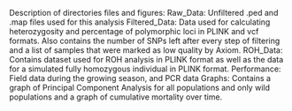 Description of directories files and figures:
Raw_Data: Unfiltered .ped and .map files used for this analysis
Filtered_Data: Data used for calculating heterozygosity and percentage of polymorphic loci in PLINK and vcf formats. Also contains the number of SNPs left after every step of filtering and a list of samples that were marked as low quality by Axiom.
ROH_Data: Contains dataset used for ROH analysis in PLINK format as well as the data for a simulated fully homozygous individual in PLINK format.
Performance: Field data during the growing season, and PCR data
Graphs: Contains a graph of Principal Component Analysis for all populations and only wild populations and a graph of cumulative mortality over time. 